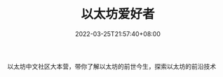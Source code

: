 ﻿---
weight: 
title: "以太坊爱好者"
description: "以太坊中文社区大本营，带你了解以太坊的前世今生，探索以太坊的前沿技术"
date: 2022-03-25T21:57:40+08:00
lastmod: 2022-03-25T16:45:40+08:00
draft: false
authors: ["Metabd"]
featuredImage: "yitaifangaihaozhe.jpg"
link: ""
tags: ["微信公众号","以太坊爱好者"]
categories: ["navigation"]
navigation: ["微信公众号"]
lightgallery: true
toc: true
pinned: false
recommend: false
recommend1: false
---
以太坊中文社区大本营，带你了解以太坊的前世今生，探索以太坊的前沿技术
